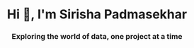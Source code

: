 <h1 align="center">Hi 👋, I'm Sirisha Padmasekhar</h1>
<h3 align="center"> Exploring the world of data, one project at a time </h3>
